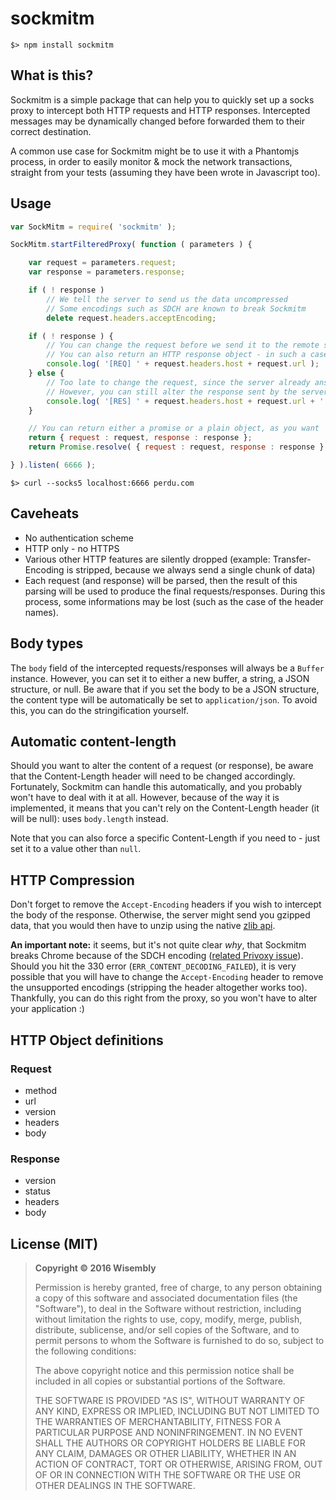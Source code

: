 # sockmitm

```
$> npm install sockmitm
```

## What is this?

Sockmitm is a simple package that can help you to quickly set up a socks proxy to intercept both HTTP requests and HTTP responses. Intercepted messages may be dynamically changed before forwarded them to their correct destination.

A common use case for Sockmitm might be to use it with a Phantomjs process, in order to easily monitor & mock the network transactions, straight from your tests (assuming they have been wrote in Javascript too).

## Usage

```js
var SockMitm = require( 'sockmitm' );

SockMitm.startFilteredProxy( function ( parameters ) {

    var request = parameters.request;
    var response = parameters.response;

    if ( ! response )
        // We tell the server to send us the data uncompressed
        // Some encodings such as SDCH are known to break Sockmitm
        delete request.headers.acceptEncoding;

    if ( ! response ) {
        // You can change the request before we send it to the remote server
        // You can also return an HTTP response object - in such a case, the request isn't forwarded at all, and your response becomes the "server response"
        console.log( '[REQ] ' + request.headers.host + request.url );
    } else {
        // Too late to change the request, since the server already answered us!
        // However, you can still alter the response sent by the server
        console.log( '[RES] ' + request.headers.host + request.url + ' (' + response.status.code + ' ' + response.status.message + ')' );
    }

    // You can return either a promise or a plain object, as you want
    return { request : request, response : response };
    return Promise.resolve( { request : request, response : response } );

} ).listen( 6666 );
```

```
$> curl --socks5 localhost:6666 perdu.com
```

## Caveheats

  - No authentication scheme
  - HTTP only - no HTTPS
  - Various other HTTP features are silently dropped (example: Transfer-Encoding is stripped, because we always send a single chunk of data)
  - Each request (and response) will be parsed, then the result of this parsing will be used to produce the final requests/responses. During this process, some informations may be lost (such as the case of the header names).

## Body types

The `body` field of the intercepted requests/responses will always be a `Buffer` instance. However, you can set it to either a new buffer, a string, a JSON structure, or null. Be aware that if you set the body to be a JSON structure, the content type will be automatically be set to `application/json`. To avoid this, you can do the stringification yourself.

## Automatic content-length

Should you want to alter the content of a request (or response), be aware that the Content-Length header will need to be changed accordingly. Fortunately, Sockmitm can handle this automatically, and you probably won't have to deal with it at all. However, because of the way it is implemented, it means that you can't rely on the Content-Length header (it will be null): uses `body.length` instead.

Note that you can also force a specific Content-Length if you need to - just set it to a value other than `null`.

## HTTP Compression

Don't forget to remove the `Accept-Encoding` headers if you wish to intercept the body of the response. Otherwise, the server might send you gzipped data, that you would then have to unzip using the native [zlib api](https://nodejs.org/api/zlib.html).

**An important note:** it seems, but it's not quite clear *why*, that Sockmitm breaks Chrome because of the SDCH encoding ([related Privoxy issue](https://code.google.com/p/chromium/issues/detail?id=37777#c5)). Should you hit the 330 error (`ERR_CONTENT_DECODING_FAILED`), it is very possible that you will have to change the `Accept-Encoding` header to remove the unsupported encodings (stripping the header altogether works too). Thankfully, you can do this right from the proxy, so you won't have to alter your application :)

## HTTP Object definitions

### Request

  - method
  - url
  - version
  - headers
  - body

### Response

  - version
  - status
  - headers
  - body

## License (MIT)

> **Copyright © 2016 Wisembly**
>
> Permission is hereby granted, free of charge, to any person obtaining a copy of this software and associated documentation files (the "Software"), to deal in the Software without restriction, including without limitation the rights to use, copy, modify, merge, publish, distribute, sublicense, and/or sell copies of the Software, and to permit persons to whom the Software is furnished to do so, subject to the following conditions:
>
> The above copyright notice and this permission notice shall be included in all copies or substantial portions of the Software.
>
> THE SOFTWARE IS PROVIDED "AS IS", WITHOUT WARRANTY OF ANY KIND, EXPRESS OR IMPLIED, INCLUDING BUT NOT LIMITED TO THE WARRANTIES OF MERCHANTABILITY, FITNESS FOR A PARTICULAR PURPOSE AND NONINFRINGEMENT. IN NO EVENT SHALL THE AUTHORS OR COPYRIGHT HOLDERS BE LIABLE FOR ANY CLAIM, DAMAGES OR OTHER LIABILITY, WHETHER IN AN ACTION OF CONTRACT, TORT OR OTHERWISE, ARISING FROM, OUT OF OR IN CONNECTION WITH THE SOFTWARE OR THE USE OR OTHER DEALINGS IN THE SOFTWARE.
